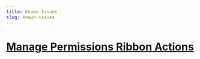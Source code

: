 ```yaml
---
title: Known Issues
slug: known-issues
---
```


# [Manage Permissions Ribbon Actions](manage-permissions-ribbon-actions.md)
